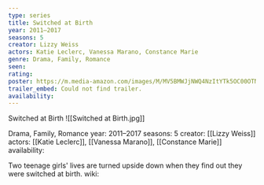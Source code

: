 ```yaml
---
type: series
title: Switched at Birth
year: 2011–2017
seasons: 5
creator: Lizzy Weiss
actors: Katie Leclerc, Vanessa Marano, Constance Marie
genre: Drama, Family, Romance
seen:
rating: 
poster: https://m.media-amazon.com/images/M/MV5BMWJjNWQ4NzItYTk5OC00OTNhLWFiMzAtYTJlOWJkYmNhYzI4XkEyXkFqcGdeQXVyNjc3MjQzNTI@._V1_SX300.jpg
trailer_embed: Could not find trailer.
availability:
---
```

Switched at Birth
![[Switched at Birth.jpg]]

Drama, Family, Romance
year: 2011–2017
seasons: 5
creator: [[Lizzy Weiss]]
actors: [[Katie Leclerc]], [[Vanessa Marano]], [[Constance Marie]]
availability:

Two teenage girls' lives are turned upside down when they find out they were switched at birth.
wiki: 


